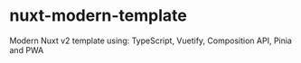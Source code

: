 # nuxt-modern-template
Modern Nuxt v2 template using: TypeScript, Vuetify, Composition API, Pinia and PWA
